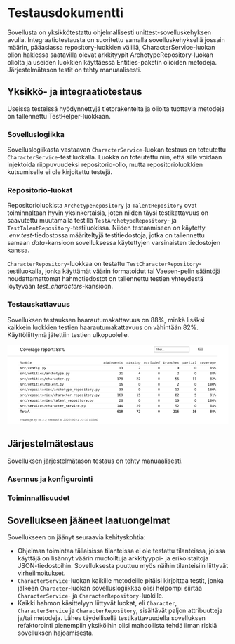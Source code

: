 # Testausdokumentti

Sovellusta on yksikkötestattu ohjelmallisesti unittest-sovelluskehyksen avulla. Integraatiotestausta on suoritettu samalla sovelluskehyksellä jossain määrin, pääasiassa repository-luokkien välillä, CharacterService-luokan olion hakiessa saatavilla olevat arkkityypit ArchetypeRepository-luokan oliolta ja useiden luokkien käyttäessä Entities-paketin olioiden metodeja. Järjestelmätason testit on tehty manuaalisesti.

## Yksikkö- ja integraatiotestaus

Useissa testeissä hyödynnettyjä tietorakenteita ja olioita tuottavia metodeja on tallennettu TestHelper-luokkaan.

### Sovelluslogiikka

Sovelluslogiikasta vastaavan `CharacterService`-luokan testaus on toteutettu `CharacterService`-testiluokalla. Luokka on toteutettu niin, että sille voidaan injektoida riippuvuudeksi repositorio-olio, mutta repositorioluokkien kutsumiselle ei ole kirjoitettu testejä.

### Repositorio-luokat

Repositorioluokista `ArchetypeRepository` ja `TalentRepository` ovat toiminnaltaan hyvin yksinkertaisia, joten niiden täysi testikattavuus on saavutettu muutamalla testillä `TestArchetypeRepository`- ja `TestTalentRepository`-testiluokissa. Niiden testaamiseen on käytetty _.env.test_-tiedostossa määriteltyjä testitiedostoja, jotka on tallennettu samaan _data_-kansioon sovelluksessa käytettyjen varsinaisten tiedostojen kanssa.

`CharacterRepository`-luokkaa on testattu `TestCharacterRepository`-testiluokalla, jonka käyttämät väärin formatoidut tai Vaesen-pelin sääntöjä noudattamattomat hahmotiedostot on tallennettu testien yhteydestä löytyvään _test_characters_-kansioon.

### Testauskattavuus

Sovelluksen testauksen haarautumakattavuus on 88%, minkä lisäksi kaikkein luokkien testien haarautumakattavuus on vähintään 82%. Käyttöliittymä jätettiin testien ulkopuolelle.

![Testauskattavuus](./kuvat/CoverageReport_2022_05_14.png)

## Järjestelmätestaus

Sovelluksen järjestelmätason testaus on tehty manuaalisesti.

### Asennus ja konfigurointi

### Toiminnallisuudet

## Sovellukseen jääneet laatuongelmat

Sovellukseen on jäänyt seuraavia kehityskohtia:

- Ohjelman toimintaa tällaisissa tilanteissa ei ole testattu tilanteissa, joissa käyttäjä on lisännyt väärin muotoiltuja arkkityyppi- ja erikoistaitoja JSON-tiedostoihin. Sovelluksesta puuttuu myös näihin tilanteisiin liittyvät virheilmoitukset.
- `CharacterService`-luokan kaikille metodeille pitäisi kirjoittaa testit, jonka jälkeen `Character`-luokan sovelluslogiikkaa olisi helpompi siirtää `CharacterService`- ja `CharacterRepository`-luokille.
- Kaikki hahmon käsittelyyn liittyvät luokat, eli `Character`, `CharacterService` ja `CharacterRepository`, sisältävät paljon attribuutteja ja/tai metodeja. Lähes täydellisellä testikattavuudella sovelluksen refaktorointi pienempiin yksiköihin olisi mahdollista tehdä ilman riskiä sovelluksen hajoamisesta.